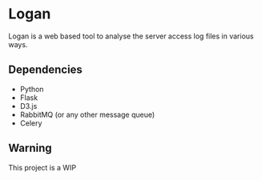 Logan
=====

Logan is a web based tool to analyse the server access log files in
various ways.


Dependencies
------------

- Python
- Flask
- D3.js
- RabbitMQ (or any other message queue)
- Celery


Warning
-------

This project is a WIP

